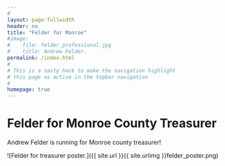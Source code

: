 ```yaml
---
#
layout: page-fullwidth
header: no
title: "Felder for Monroe"
#image:
#    file: felder_professional.jpg
#    title: Andrew Felder.
permalink: /index.html
#
# This is a nasty hack to make the navigation highlight
# this page as active in the topbar navigation
#
homepage: true
---
```


# Felder for Monroe County Treasurer

Andrew Felder is running for Monroe county treasurer!

![Felder for treasurer poster.]({{ site.url }}{{ site.urlimg }}felder_poster.png)

